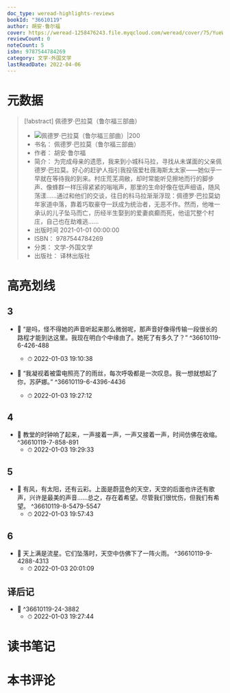 ```yaml
---
doc_type: weread-highlights-reviews
bookId: "36610119"
author: 胡安·鲁尔福
cover: https://weread-1258476243.file.myqcloud.com/weread/cover/75/YueWen_36610119/t7_YueWen_36610119.jpg
reviewCount: 0
noteCount: 5
isbn: 9787544784269
category: 文学-外国文学
lastReadDate: 2022-04-06
---
```

# 元数据
> [!abstract] 佩德罗·巴拉莫（鲁尔福三部曲）
> - ![ 佩德罗·巴拉莫（鲁尔福三部曲）|200](https://weread-1258476243.file.myqcloud.com/weread/cover/75/YueWen_36610119/t7_YueWen_36610119.jpg)
> - 书名： 佩德罗·巴拉莫（鲁尔福三部曲）
> - 作者： 胡安·鲁尔福
> - 简介： 为完成母亲的遗愿，我来到小城科马拉，寻找从未谋面的父亲佩德罗·巴拉莫。好心的赶驴人指引我投宿爱杜薇海斯太太家——她似乎一早就在等待我的到来。村庄荒芜凋敝，却时常能听见擦地而行的脚步声、像蜂群一样压得紧紧的嗡嗡声，那里的生命好像在低声细语，随风荡漾……通过和他们的交谈，往日的科马拉渐渐浮现：佩德罗·巴拉莫幼年家道中落，靠着巧取豪夺一跃成为统治者，无恶不作。然而，他唯一承认的儿子坠马而亡，历经半生娶到的爱妻疯癫而死，他诅咒整个村庄，自己也在劫难逃……
> - 出版时间 2021-01-01 00:00:00
> - ISBN： 9787544784269
> - 分类： 文学-外国文学
> - 出版社： 译林出版社

# 高亮划线

## 3


- 📌 “是吗，怪不得她的声音听起来那么微弱呢，那声音好像得传输一段很长的路程才能到达这里。我现在明白个中缘由了。她死了有多久了？” ^36610119-6-426-488
    - ⏱ 2022-01-03 19:10:38 

- 📌 “我凝视着被雷电照亮了的雨丝，每次呼吸都是一次叹息。我一想就想起了你，苏萨娜。” ^36610119-6-4396-4436
    - ⏱ 2022-01-03 19:27:12 
## 4


- 📌 教堂的时钟响了起来，一声接着一声，一声又接着一声，时间仿佛在收缩。 ^36610119-7-858-891
    - ⏱ 2022-01-03 19:29:33 
## 5


- 📌 有风，有太阳，还有云彩。上面是蔚蓝色的天空，天空的后面也许还有歌声，兴许是最美的声音……总之，存在着希望。尽管我们很忧伤，但我们有希望。 ^36610119-8-5479-5547
    - ⏱ 2022-01-03 19:57:43 
## 6


- 📌 天上满是流星。它们坠落时，天空中仿佛下了一阵火雨。 ^36610119-9-4288-4313
    - ⏱ 2022-01-03 20:01:09 
## 译后记


- 📌  ^36610119-24-3882
    - ⏱ 2022-01-03 19:27:44 
# 读书笔记

# 本书评论
